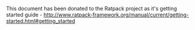 This document has been donated to the Ratpack project as it's getting started guide - http://www.ratpack-framework.org/manual/current/getting-started.html#getting_started
